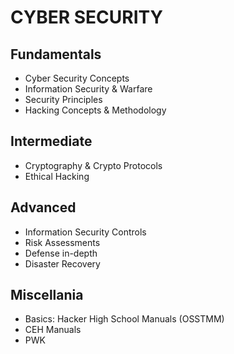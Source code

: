# CYBER SECURITY

## Fundamentals
* Cyber Security Concepts
* Information Security & Warfare
* Security Principles
* Hacking Concepts & Methodology

## Intermediate
* Cryptography & Crypto Protocols
* Ethical Hacking

## Advanced
* Information Security Controls
* Risk Assessments
* Defense in-depth
* Disaster Recovery

## Miscellania
* Basics: Hacker High School Manuals (OSSTMM)
* CEH Manuals
* PWK